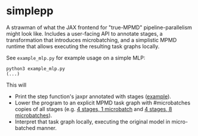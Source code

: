 # simplepp

A strawman of what the JAX frontend for "true-MPMD" pipeline-parallelism might look like. Includes a user-facing API to annotate stages, a transformation that introduces microbatching, and a simplistic MPMD runtime that allows executing the resulting task graphs locally.

See `example_mlp.py` for example usage on a simple MLP:
```
python3 example_mlp.py
(...)
```
This will
- Print the step function's jaxpr annotated with stages ([example](img/jaxpr_annotated_snippet.png)).
- Lower the program to an explicit MPMD task graph with #microbatches copies of all stages (e.g. [4 stages, 1 microbatch](img/task_graph.4stages_1mubatch.png) and [4 stages, 8 microbatches](img/task_graph.4stages_8mubatch.png)).
- Interpret that task graph locally, executing the original model in micro-batched manner.
